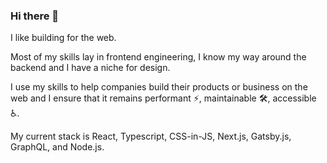 ### Hi there 👋

I like building for the web.

Most of my skills lay in frontend engineering, I know my way around the backend and I have a niche for design.

I use my skills to help companies build their products or business on the web and I ensure that it remains performant ⚡, maintainable 🛠, accessible ♿.

My current stack is React, Typescript, CSS-in-JS, Next.js, Gatsby.js, GraphQL, and Node.js.
